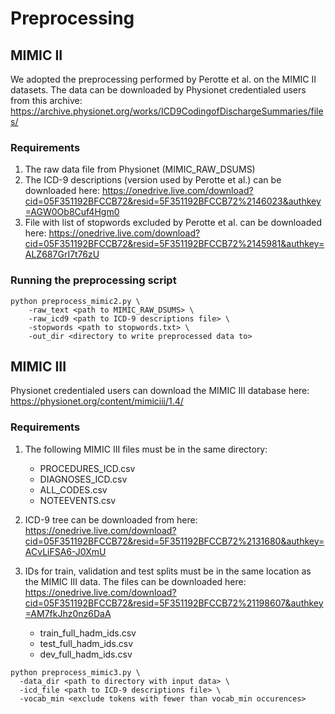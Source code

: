 # Preprocessing 

## MIMIC II
We adopted the preprocessing performed by Perotte et al. on the MIMIC II datasets. The data can be downloaded by Physionet credentialed users from this archive: https://archive.physionet.org/works/ICD9CodingofDischargeSummaries/files/

### Requirements

1. The raw data file from Physionet (MIMIC_RAW_DSUMS)
2. The ICD-9 descriptions (version used by Perotte et al.) can be downloaded here: https://onedrive.live.com/download?cid=05F351192BFCCB72&resid=5F351192BFCCB72%2146023&authkey=AGW0Ob8Cuf4Hgm0
3. File with list of stopwords excluded by Perotte et al. can be downloaded here: https://onedrive.live.com/download?cid=05F351192BFCCB72&resid=5F351192BFCCB72%2145981&authkey=ALZ687GrI7t76zU

### Running the preprocessing script

```
python preprocess_mimic2.py \
    -raw_text <path to MIMIC_RAW_DSUMS> \
    -raw_icd9 <path to ICD-9 descriptions file> \
    -stopwords <path to stopwords.txt> \
    -out_dir <directory to write preprocessed data to>
```

## MIMIC III

Physionet credentialed users can download the MIMIC III database here: https://physionet.org/content/mimiciii/1.4/

### Requirements

1. The following MIMIC III files must be in the same directory:
    - PROCEDURES_ICD.csv
    - DIAGNOSES_ICD.csv
    - ALL_CODES.csv
    - NOTEEVENTS.csv

2. ICD-9 tree can be downloaded from here: https://onedrive.live.com/download?cid=05F351192BFCCB72&resid=5F351192BFCCB72%2131680&authkey=ACvLiFSA6-J0XmU

3. IDs for train, validation and test splits must be in the same location as the MIMIC III data. The files can be downloaded here: https://onedrive.live.com/download?cid=05F351192BFCCB72&resid=5F351192BFCCB72%21198607&authkey=AM7fkJhz0nz6DaA

    - train_full_hadm_ids.csv
    - test_full_hadm_ids.csv
    - dev_full_hadm_ids.csv

```
python preprocess_mimic3.py \
  -data_dir <path to directory with input data> \
  -icd_file <path to ICD-9 descriptions file> \
  -vocab_min <exclude tokens with fewer than vocab_min occurences>
```
